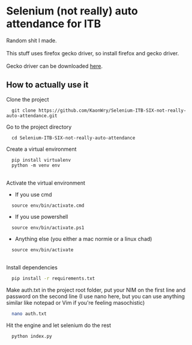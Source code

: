 
# Selenium (not really) auto attendance for ITB

Random shit I made.\
\
This stuff uses firefox gecko driver, so install firefox and gecko driver.\
\
Gecko driver can be downloaded [here](https://github.com/mozilla/geckodriver/releases).


## How to actually use it

Clone the project

```
  git clone https://github.com/KaonWry/Selenium-ITB-SIX-not-really-auto-attendance.git
```

Go to the project directory

```
  cd Selenium-ITB-SIX-not-really-auto-attendance
```

Create a virtual environment
````
  pip install virtualenv
  python -m venv env
````

\
Activate the virtual environment
- If you use cmd
````
  source env/bin/activate.cmd
````
- If you use powershell
````
  source env/bin/activate.ps1
````
- Anything else (you either a mac normie or a linux chad)
````
  source env/bin/activate
````

\
Install dependencies

```bash
  pip install -r requirements.txt
```
Make auth.txt in the project root folder, put your NIM on the first line and password on the second line (I use nano here, but you can use anything similar like notepad or Vim if you're feeling masochistic)

````bash
  nano auth.txt
````

Hit the engine and let selenium do the rest

```bash
  python index.py
```

